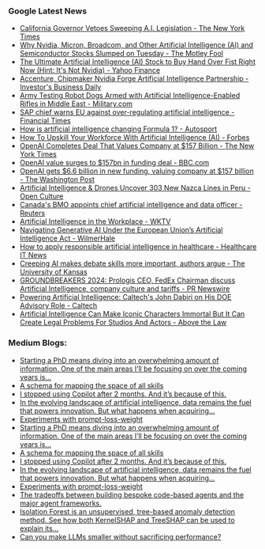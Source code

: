 ### Google Latest News
<!-- GOOGLE-NEWS-CONTENT:START -->

- [California Governor Vetoes Sweeping A.I. Legislation - The New York Times](https://news.google.com/rss/articles/CBMieEFVX3lxTFBmakJsaE1BRTdKRWtSZXdrbW9Qa182QVZiM2dHQUV3Y3hSMncwTFlkM0pvOFpzSUF2LXFrSlppYUZ0NElLWXlHNlNoU25QMnhlU3doSzJQWEx4VlY1Qk9rV1lZUDFhM2J4d1ZUZHNFVURfaUlyNGl5Tw?oc=5)
- [Why Nvidia, Micron, Broadcom, and Other Artificial Intelligence (AI) and Semiconductor Stocks Slumped on Tuesday - The Motley Fool](https://news.google.com/rss/articles/CBMimAFBVV95cUxPOHVVQkkyRUhsbmtQdHlKbzdGSm9aWjVRcy1aVlV3T0lwa01HN2VsN1l5Y2M0RFVobW1wOXRYaUpzaUZoTm1wRlQyZW5vcWVPQmhyTGtpdkJocnRCMTg1SmFuZzFpNXRjWDIyUUhjWllfM1dnQVRQNTJXdnlKQV9sX0N1cE53TlkzRzB4N1V5VlllakZMLVVTTQ?oc=5)
- [The Ultimate Artificial Intelligence (AI) Stock to Buy Hand Over Fist Right Now (Hint: It's Not Nvidia) - Yahoo Finance](https://news.google.com/rss/articles/CBMikAFBVV95cUxNelhfVnRDekE1UGs5aVdfQWdUOVZWM1FJNlZDV0kwMjcyR1NXbi04UXhheWJpZ3dyMmY2UzZkQ0ZrNDdFYW41bFppeXZiZVlZbGNXbDI4VlJ4ellhVlM4VEJTQVFvRFZQV0xxeUZ5U2hvaE9icHpycEZ0cmtYNndmUHVwSXhjbTlMQXhrYVR6bzI?oc=5)
- [Accenture, Chipmaker Nvidia Forge Artificial Intelligence Partnership - Investor's Business Daily](https://news.google.com/rss/articles/CBMijwFBVV95cUxQRXdqRkE1TlJlem1PV0poLVd0d0J2dVlzWkRDY29WRlVmN0J6YXhoVnpmMERGWkFKdTJQRHZQMVpTLTByc2gtYjVlUEpyOVNzY2xsVGYzT2JScW1tZ0EtM3dTTHplUm44SDBjN2U3U0RnNGNkWU9kbjJDVjNBSjBsWmZDb0dVVUZJZXd3RjJSOA?oc=5)
- [Army Testing Robot Dogs Armed with Artificial Intelligence-Enabled Rifles in Middle East - Military.com](https://news.google.com/rss/articles/CBMiowFBVV95cUxQM2UyRG1HSDJMQ1JkaUhkODhtZWxTRlFtS24xS3dIYVNTdUlveE1PTTluN2VYa19pMXVpSnBTYXpLNGlteVpkNTh2aDJZcnROaDQxMUg0cHJEU2l5NlgwTWNnaTFMbThsVWtxRGZGUEVkaFI4TE9SdllhQnRYVjU2SFp1UTVkZmtvNXByVk94ajBMYzZVVTdvQXFUZW84QkMxeGI00gGoAUFVX3lxTE5BS1NFeTctUnI5QTBacXpjU0tZbkFfQVhqVXV2YXh0bWx2WTgxSTNucTRtbVR3VnV4YU5QNU1BLVllUXFadFQwQUtxY0tuVzRWNzB1M0tjelUyYTZjVFRYT3ZzOExYVnJoM0VXVUxHLVg5ekxrM0ZVejJwbmVaeHZCQ0xaOFNnb3hzSFl1eTdqbFBYbjR4UnVuakkwRENFMThhYk82bnE4WQ?oc=5)
- [SAP chief warns EU against over-regulating artificial intelligence - Financial Times](https://news.google.com/rss/articles/CBMicEFVX3lxTE5FTzBvLUd1bXVZZmJjUEt6Ty1SNEFfR2RqMlNKNHJhOE1jNjNrVndfSzdFeHBNTkVCak5DZ0JlSTFOQUlrOUpkbExyZElCWjN4Skpmcll5blQyT0ZtNjNoX3R4eWVtOWVlZmlDSkdQOFg?oc=5)
- [How is artificial intelligence changing Formula 1? - Autosport](https://news.google.com/rss/articles/CBMimAFBVV95cUxOak1aRzMtZzhZS0JuYl9QRVpKZlJtV2FDeWFzMHBQVEljY0VjYkhSSERyakR2VTFjTG8wMXlZdHN4dDA3bG9mcGhVN2tBVnlGNjlCb0xyeUVpdUJGV0pvbGpCUVBQQ2lPSnllVW8zZGVIYzFWRERhSk9EbFhRUGNiSVk1alJNVGJLNEdzMTgtMVMwZFRCZVhVTQ?oc=5)
- [How To Upskill Your Workforce With Artificial Intelligence (AI) - Forbes](https://news.google.com/rss/articles/CBMiswFBVV95cUxORDItYVN5cTdPeUdXaTBHd3VjbkdSZ0h2VFd3SS1IaklqaEhlS1hMMVhWVHZ5eTdKUUZRZjBRSlJkdTVVdXhWaWhDaHcxcnh3OHI2aTdyamRGRzVEZE9YcjFCOFExMDFUWFZqMXNCQU5xWnFNZllJOVB5Qlp4VnJlREdzVU1xSnEzNWRUVlZENWhGTmI1bE1zTUVUOVZmS0RSMldaR2xVSXZHWVh0UFZhT1F6Zw?oc=5)
- [OpenAI Completes Deal That Values Company at $157 Billion - The New York Times](https://news.google.com/rss/articles/CBMihgFBVV95cUxOSVhwSzZtMWI2Qm13Z2VJTFBkcEl4bUVEejFFNzhQMnZ6RzVXZXo1OGVlaHhCRWItSWVoSk9pNEtaaVlCWWhCM0liVElqNzJEcUsxdXFLX3daWTJkZF9yRC1MNWlyQzVQWFZ2NDF6WlZLYzk1QVRtN0twWENkSmZ4UGVuWjdkUQ?oc=5)
- [OpenAI value surges to $157bn in funding deal - BBC.com](https://news.google.com/rss/articles/CBMiWkFVX3lxTE1odFZtSEpQcF80TDJZSWI5LXQ2Z0duSzJCYWJmcDNMT1JXTDNfRHlRaVFMN0ZKS2twaHVISm5hcUtlb09DSlo3dG01MmJBZEpSZ3NtX1hqZWNDd9IBX0FVX3lxTE5sTDlWVlozb2pEaVBNVE1wcG9nd2h3QTN1Z0VKUTBNQndnYllrdmRIM3BKRllqc3ptUi0yM1JXNXozRG1hVnlJeS16enZtRTJxeW5CSFhrV3owblMta3lV?oc=5)
- [OpenAI gets $6.6 billion in new funding, valuing company at $157 billion - The Washington Post](https://news.google.com/rss/articles/CBMihwFBVV95cUxOQUtiRDBIRUZWRVhjdjBjTHRnYkNuUlRFMm94d3lDZDFMUF9fZkFmNFhIbXl6LU9SUGk5WFMxZjA4RGVfSkNKVkdvWTBCZGZkVlBYNU1VZEtWbnlUb0J1cUQxaFZQWWRhV3FpSFVBN2xkVUVtZXltMEl0UXc0NlVsNU5DNXBkbm8?oc=5)
- [Artificial Intelligence & Drones Uncover 303 New Nazca Lines in Peru - Open Culture](https://news.google.com/rss/articles/CBMiqwFBVV95cUxOWDlzTktYNW91Z0RpVlFpQkgtN3BPZTNVODRKSWJ5RWNfQzJBelZ5RHIxd2l6RVhNWW5leFZxWllrLXhoSXFVY2xDVVZkNTBQRjI1cjlBSW9mMmRaNkl4aXJpWGlvX3Y4dWJUMGkzbjBQSENZaUc5TGw4MGh1bUVyOUc1NzMxNGhvY08tbnBIVDBaTjFvWGdkOXdfUTU1XzB0bjdLWFFEbXZRR3c?oc=5)
- [Canada's BMO appoints chief artificial intelligence and data officer - Reuters](https://news.google.com/rss/articles/CBMitwFBVV95cUxORFVUREs5U2Z5MUtWQWdGUVFfbkZySC1HUlRzcUZFQkJZQVhRb2tUTURvTEMyTTQ1WHZCY0NBSmkyV3NOWU9kMVVCVm5IS2JNTXppUG4yQnY5WW9SYlM0T0p1eVN6UmNUMGxDWlBxNFdUd3ltZFVxZTk4SjF4VmlUUUNNMXYxRDgzdnpJUWg2VTJtbnRwclF1aEpDWWw3WEZGNHVCMWpZa1htMVkzZTVEdHgySjlfOW8?oc=5)
- [Artificial Intelligence in the Workplace - WKTV](https://news.google.com/rss/articles/CBMixAFBVV95cUxPaXd5b3VwdV9KT3VFWTY5UWpZNE1BWFBjamozQWZwMF9OazlYWHZtT3NTYTR3Rm9OQW12X3lDSHZHQVRPZXZ3V0pyRm1IN1gwaHBING1HX1FnOFVCMERic2F4c1VibHVDUHkxNW5LM0c2RHRsVjNpT2ZGMWREanJ6M3had1dvbFJUVTA5LWhJUzJRbDN1anZqOFVuNEtiTFk4dk5LY05MNHNoVGdScS1DTVpTMGNlZUg3SHhwSEoyZDZrRmhr?oc=5)
- [Navigating Generative AI Under the European Union’s Artificial Intelligence Act - WilmerHale](https://news.google.com/rss/articles/CBMigwJBVV95cUxONUE1cUR4aTQwQTJwOGhTdTZxU2tENUhWZGg5VGNfZVo4N3ZpYnZZVGlIYjMzS1gtUjlfS2JESDFOXzZTRTJ0NzRLVW8yZTM0TkhyRkw2eXZaZV9FdEU4LTFadzlYM2tSUmxxM2JBcV9YX1Z2ZnZFTXU4QzF4YTBRUjFQYl9DaEhMbnFyZ09fVTlnQ1M3UzBzdFJScHF1VVV4TFNXX3kwb0k3c3NPQW1uVE92WnhYbkdrc0wxQmgyWmpUOWRwVmd5LUF0dXduQnMwa3MzYWg2OHl1N2VkaEFMLXpNZjBfYmRGVnN5T0ZmcXB4RXY1a2NzMU9SNU1fY042c1hF?oc=5)
- [How to apply responsible artificial intelligence in healthcare - Healthcare IT News](https://news.google.com/rss/articles/CBMimgFBVV95cUxQRmRkWEZZUWtaeV94SzZpNEY2SHNXMDFlWloyc2xkRnVXUHNJUm81MmRablpNZ0NOUnJUUFJISGhHQWpZMVI0SjVDUnZPaFFiZlBHdEFsWmttSFQtSURJb214dkY5NHV6U0RLek1VNWEyU0tWM0RKb2dSZFB6TkduN2ttUDl4eWM3MHRyWVpOX3JjQlNrV0NjZ093?oc=5)
- [Creeping AI makes debate skills more important, authors argue - The University of Kansas](https://news.google.com/rss/articles/CBMingFBVV95cUxQY2xEaFZvOU1GNzczV080eVlHVHBnWERQUGh6Tlk4NWVrQXByQWNwQktqUWFvQnFnRGdtX2hCUWF3UGItVlJraE1vRzVMaDliREZhX0ItUkdDM1FDRFJxLUlpa2FjOGJaa2gxNFF0aUZaNndZSV9PYnpqTUpNWUZGeVdQc2hTai1SSUpkenhBNDZTT1VlWXNJYTBTWHlTUQ?oc=5)
- [GROUNDBREAKERS 2024: Prologis CEO, FedEx Chairman discuss Artificial Intelligence, company culture and tariffs - PR Newswire](https://news.google.com/rss/articles/CBMi9gFBVV95cUxNXzZsejVaR05vXzdJX2tNYkJIZkxTSDBUdkpDRlI2eWxSUHQyLUU5clRiaW1QOG02bF9ZZ0I3WGc2d3VTdkZSSTEwMGtWeTc2T2s2VHRuOHZZWUJJVFVRejhBRG9hT01CdFlRUUV3UHk4VnRJQzU0Y2pMY1Z4enZNRjBvcDNCT1FweHEwTjhuZWNSLWhYTTN4X1h5SHpBaExjV0c1WjFNSjcwaVFtTmUxOGpXbFZmWlJCS0xqRkdpS0hFZjFMMU02NG9WNHItcUtTZHNQS1ExQUZZaUNVQzRBMTh4MF8tQlJET1FKSUYtYmpJd0E3MkE?oc=5)
- [Powering Artificial Intelligence: Caltech's John Dabiri on His DOE Advisory Role - Caltech](https://news.google.com/rss/articles/CBMikwFBVV95cUxNQWNMR2lFNVNFX1NvQTVMM3oya2F2RTA0eWUtY29GQkt4WHpSWFJiWm1vQkVTSnFQWUliTUlqRHVXZ2ZRekFrSDBhc2NzQVI1TkRVUnB5V1VRSHJ3OWNOTnBJNGFya094cVFUY1lqcjdzTGQ0RHRieVctRGdzSFMyZmM2aGt2bnNpLXU5OTh3NzZONlU?oc=5)
- [Artificial Intelligence Can Make Iconic Characters Immortal But It Can Create Legal Problems For Studios And Actors - Above the Law](https://news.google.com/rss/articles/CBMi4gFBVV95cUxPRW1EVnVHZDBWb2lVd05kdEZVLXU5N3plOURoSHZRUHF3NHI0dG1hS00yVEwxZFRudnVSUjBjVUFGWDBrVHpJMDBUZC1wU1ZEZGpFMm5hR0Rfbzc1cnpfcjJpa1VuU3RPSjY3aDEtUFBwRzZYU3RKd0JuNmRZUUp2dE10dlFtenQyV1NtS2tSMVJZU0RDbUFKNk1rZDB2UDhSU1VkcXlBb0F0cjJGY3hhei1nRWtYSGpGWHAyVEtfaTdzbVpia1JhdThHR1FNMFEwejZReUFQMEJlLURKenBWWjdn?oc=5)<!-- GOOGLE-NEWS-CONTENT:END -->

### Medium Blogs:
<!-- MEDIUM-CONTENT:START -->

- [Starting a PhD means diving into an overwhelming amount of information. One of the main areas I’ll be focusing on over the coming years is…](https://medium.com/@ruipcf/reinforcement-learning-cheat-sheet-39bdecb8b5b4?source=topic_portal_recommended_stories------machine_learning---0-84----------machine_learning----------f717bd5e_68ac_49b7_87bf_7cbc953cda13-------)
- [A schema for mapping the space of all skills](https://medium.com/@ykulbashian/the-long-tail-of-ai-failures-and-how-to-address-it-9fa14615cd54?source=topic_portal_recommended_stories------machine_learning---1-107----------machine_learning----------f717bd5e_68ac_49b7_87bf_7cbc953cda13-------)
- [I stopped using Copilot after 2 months. And it’s because of this.](https://medium.com/illumination/using-microsoft-copilot-was-a-bad-idea-677983858fcd?source=topic_portal_recommended_stories------machine_learning---2-85----------machine_learning----------f717bd5e_68ac_49b7_87bf_7cbc953cda13-------)
- [In the evolving landscape of artificial intelligence, data remains the fuel that powers innovation. But what happens when acquiring…](https://medium.com/@ehssanai/synthetic-data-generation-with-language-models-a-practical-guide-0ff98eb226a1?source=topic_portal_recommended_stories------machine_learning---3-84----------machine_learning----------f717bd5e_68ac_49b7_87bf_7cbc953cda13-------)
- [Experiments with prompt-loss-weight](https://medium.com/towards-data-science/to-mask-or-not-to-mask-the-effect-of-prompt-tokens-on-instruction-tuning-016f85fd67f4?source=topic_portal_recommended_stories------machine_learning---4-107----------machine_learning----------f717bd5e_68ac_49b7_87bf_7cbc953cda13-------)
- [Starting a PhD means diving into an overwhelming amount of information. One of the main areas I’ll be focusing on over the coming years is…](https://medium.com/@ruipcf/reinforcement-learning-cheat-sheet-39bdecb8b5b4?source=topic_portal_recommended_stories------machine_learning---0-84----------machine_learning----------f717bd5e_68ac_49b7_87bf_7cbc953cda13-------)
- [A schema for mapping the space of all skills](https://medium.com/@ykulbashian/the-long-tail-of-ai-failures-and-how-to-address-it-9fa14615cd54?source=topic_portal_recommended_stories------machine_learning---1-107----------machine_learning----------f717bd5e_68ac_49b7_87bf_7cbc953cda13-------)
- [I stopped using Copilot after 2 months. And it’s because of this.](https://medium.com/illumination/using-microsoft-copilot-was-a-bad-idea-677983858fcd?source=topic_portal_recommended_stories------machine_learning---2-85----------machine_learning----------f717bd5e_68ac_49b7_87bf_7cbc953cda13-------)
- [In the evolving landscape of artificial intelligence, data remains the fuel that powers innovation. But what happens when acquiring…](https://medium.com/@ehssanai/synthetic-data-generation-with-language-models-a-practical-guide-0ff98eb226a1?source=topic_portal_recommended_stories------machine_learning---3-84----------machine_learning----------f717bd5e_68ac_49b7_87bf_7cbc953cda13-------)
- [Experiments with prompt-loss-weight](https://medium.com/towards-data-science/to-mask-or-not-to-mask-the-effect-of-prompt-tokens-on-instruction-tuning-016f85fd67f4?source=topic_portal_recommended_stories------machine_learning---4-107----------machine_learning----------f717bd5e_68ac_49b7_87bf_7cbc953cda13-------)
- [The tradeoffs between building bespoke code-based agents and the major agent frameworks.](https://medium.com/towards-data-science/choosing-between-llm-agent-frameworks-69019493b259?source=topic_portal_recommended_stories------machine_learning---5-85----------machine_learning----------f717bd5e_68ac_49b7_87bf_7cbc953cda13-------)
- [Isolation Forest is an unsupervised, tree-based anomaly detection method. See how both KernelSHAP and TreeSHAP can be used to explain its…](https://medium.com/towards-data-science/explaining-anomalies-with-isolation-forest-and-shap-0d5d1224b918?source=topic_portal_recommended_stories------machine_learning---6-84----------machine_learning----------f717bd5e_68ac_49b7_87bf_7cbc953cda13-------)
- [Can you make LLMs smaller without sacrificing performance?](https://medium.com/ai-advances/4-compression-techniques-for-language-models-0b95e97dfb9b?source=topic_portal_recommended_stories------machine_learning---7-107----------machine_learning----------f717bd5e_68ac_49b7_87bf_7cbc953cda13-------)<!-- MEDIUM-CONTENT:END -->
